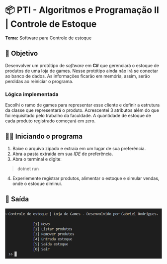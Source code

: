# 📦 PTI - Algoritmos e Programação II | Controle de Estoque

**Tema:** Software para Controle de estoque

## 📝 Objetivo
Desenvolver um protótipo de *software* em **C#** que gerenciará o estoque de produtos de uma loja de games. Nesse protótipo ainda não irá se conectar ao banco de dados. As informações ficarão em memória, assim, serão perdidas ao reiniciar o programa.

### Lógica implementada
Escolhi o ramo de games para representar esse cliente e definir a estrutura da classe que representará o produto. Acrescentei 3 atributos além do que foi requisitado pelo trabalho da faculdade. A quantidade de estoque de cada produto registrado começará em zero.

## 👨‍💻 Iniciando o programa
1) Baixe o arquivo zipado e extraia em um lugar de sua preferência.
2) Abra a pasta extraída em sua *IDE* de preferência.
3) Abra o terminal e digite:
> dotnet run
4) Experiemente registrar produtos, alimentar o estoque e simular vendas, onde o estoque diminui.

## 📌 Saída
![Saída esperada do controle de estoque](./assets/imagem1.png)